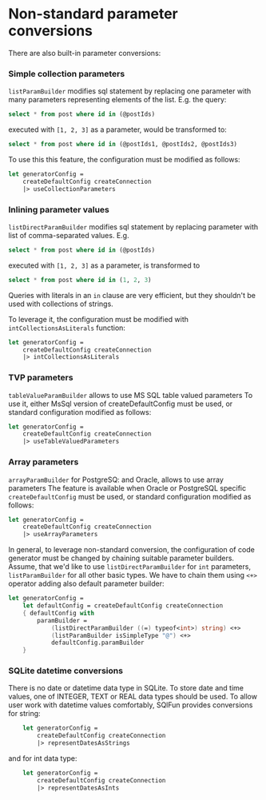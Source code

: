 # Non-standard parameter conversions

There are also built-in parameter conversions:

### Simple collection parameters
`listParamBuilder` modifies sql statement by replacing one parameter with many parameters representing elements of the 
  list. E.g. the query:
  ```sql 
  select * from post where id in (@postIds)
  ``` 
  executed with ```[1, 2, 3]``` as a parameter, would be transformed to:
   ```sql 
   select * from post where id in (@postIds1, @postIds2, @postIds3)
   ```
  To use this this feature, the configuration must be modified as follows:
  ```fsharp
  let generatorConfig = 
      createDefaultConfig createConnection
      |> useCollectionParameters
  ```
### Inlining parameter values
`listDirectParamBuilder` modifies sql statement by replacing parameter with list of comma-separated values. E.g.
  ```sql 
  select * from post where id in (@postIds)
  ```  
  executed with ```[1, 2, 3]``` as a parameter, is transformed to 
  ```sql 
  select * from post where id in (1, 2, 3)
  ```  
  Queries with literals in an `in` clause are very efficient, but they shouldn't be used with collections of strings.
  
  To leverage it, the configuration must be modified with `intCollectionsAsLiterals` function:
```fsharp
let generatorConfig = 
    createDefaultConfig createConnection
    |> intCollectionsAsLiterals
```
### TVP parameters
`tableValueParamBuilder` allows to use MS SQL table valued parameters
 To use it, either MsSql version of createDefaultConfig must be used, or standard configuration modified as follows:
```fsharp
let generatorConfig = 
    createDefaultConfig createConnection
    |> useTableValuedParameters
```
### Array parameters
`arrayParamBuilder` for PostgreSQ: and Oracle, allows to use array parameters 
The feature is available when Oracle or PostgreSQL specific `createDefaultConfig` must be used, or standard configuration modified as follows:
```fsharp
let generatorConfig = 
    createDefaultConfig createConnection
    |> useArrayParameters
```

In general, to leverage non-standard conversion, the configuration of code generator must be changed by chaining suitable
parameter builders.
Assume, that we'd like to use `listDirectParamBuilder` for `int` parameters,
`listParamBuilder` for all other basic types. We have to chain them using `<+>` operator adding also default parameter builder:
```fsharp
let generatorConfig = 
    let defaultConfig = createDefaultConfig createConnection
    { defaultConfig with
        paramBuilder = 
            (listDirectParamBuilder ((=) typeof<int>) string) <+> 
            (listParamBuilder isSimpleType "@") <+> 
            defaultConfig.paramBuilder
    }
```

### SQLite datetime conversions
There is no date or datetime data type in SQLite. To store date and time values, one of INTEGER, TEXT or REAL data types should be used. To allow user work with datetime values comfortably, SQlFun provides conversions for string:

```fsharp
    let generatorConfig = 
        createDefaultConfig createConnection
        |> representDatesAsStrings
```

and for int data type:

```fsharp
    let generatorConfig = 
        createDefaultConfig createConnection
        |> representDatesAsInts
```
